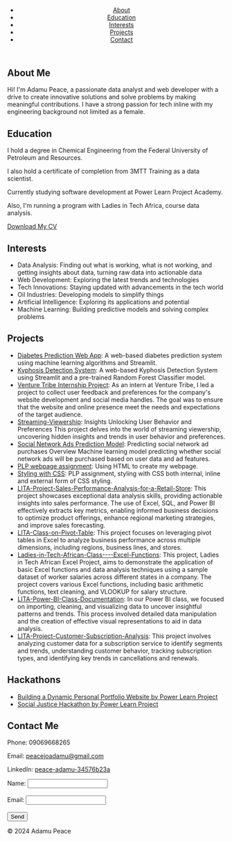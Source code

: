 <!DOCTYPE html>
<html lang="en">
<head>
    <meta charset="UTF-8">
    <meta name="viewport" content="width=device-width, initial-scale=1.0">
    <title>Adamu Peace's Portfolio</title>
    <link rel="stylesheet" href="css_portfolio.css">
</head>
<body>
    <header>
        <nav>
            <ul>
                <li><a href="#about">About</a></li>
                <li><a href="#education">Education</a></li>
                <li><a href="#interests">Interests</a></li>
                <li><a href="#projects">Projects</a></li>
                <li><a href="#contact">Contact</a></li>
            </ul>
        </nav>
    </header>
    <main>
        <section id="about">
            <h1>About Me</h1>
            <p>Hi! I'm Adamu Peace, a passionate data analyst and web developer with a drive to create innovative solutions and solve problems by making meaningful contributions. I have a strong passion for tech inline with my engineering background not limited as a female.</p>
        </section>
        <section id="education">
            <h1>Education</h1>
            <p>I hold a degree in Chemical Engineering from the Federal University of Petroleum and Resources.</p>
            <p>I also hold a certificate of completion from 3MTT Training as a data scientist.</p>
            <p>Currently studying software development at Power Learn Project Academy.</p>
            <p>Also, I'm running a program with Ladies in Tech Africa, course data analysis.</p>
            <a href="https://drive.google.com/file/d/1L8yxT-DVeGBG80JpPlafkxiwAYVmOCLl/view?usp=sharing" download>Download My CV</a>
        </section>
        <section id="interests">
            <h1>Interests</h1>
            <ul>
                <li>Data Analysis: Finding out what is working, what is not working, and getting insights about data, turning raw data into actionable data</li>
                <li>Web Development: Exploring the latest trends and technologies</li>
                <li>Tech Innovations: Staying updated with advancements in the tech world</li>
                <li>Oil Industries: Developing models to simplify things</li>
                <li>Artificial Intelligence: Exploring its applications and potential</li>
                <li>Machine Learning: Building predictive models and solving complex problems</li>
            </ul>
        </section>
        <section id="projects">
            <h1>Projects</h1>
            <ul>
                <li><a href="https://github.com/peace-adamu/Diabetes-Prediction-Web-App">Diabetes Prediction Web App</a>: A web-based diabetes prediction system using machine learning algorithms and Streamlit.</li>
                <li><a href="https://github.com/peace-adamu/Kyhosis-Prediction-System">Kyphosis Detection System</a>: A web-based Kyphosis Detection System using Streamlit and a pre-trained Random Forest Classifier model.</li>
                <li><a href="https://github.com/peace-adamu/Venture-Tribe-Internship-Project-">Venture Tribe Internship Project</a>: As an intern at Venture Tribe, I led a project to collect user feedback and preferences for the company's website development and social media handles. The goal was to ensure that the website and online presence meet the needs and expectations of the target audience.</li>
                <li><a href="https://github.com/peace-adamu/Streaming-Viewership">Streaming-Viewership</a>: Insights Unlocking User Behavior and Preferences This project delves into the world of streaming viewership, uncovering hidden insights and trends in user behavior and preferences.</li>
                <li><a href="https://github.com/peace-adamu/SocialNetworkAdv-Prediction-Application">Social Network Ads Prediction Model</a>: Predicting social network ad purchases Overview Machine learning model predicting whether social network ads will be purchased based on user data and ad features.</li>
                <li><a href="https://github.com/PLP-WebTechnologies/plp-webtechnologies-classroom-introduction-to-html-aug-2024-week-1">PLP webpage assignment</a>: Using HTML to create my webpage.</li>
                <li><a href="https://github.com/PLP-WebTechnologies/introduction-to-css-peace-adamu">Styling with CSS</a>: PLP assignment, styling with CSS both internal, inline and external form of CSS styling.</li>
                <li><a href="https://github.com/peace-adamu/LITA-Project-Sales-Performance-Analysis-for-a-Retail-Store.git">LITA-Project-Sales-Performance-Analysis-for-a-Retail-Store</a>: This project showcases exceptional data analysis skills, providing actionable insights into sales performance. The use of Excel, SQL, and Power BI effectively extracts key metrics, enabling informed business decisions to optimize product offerings, enhance regional marketing strategies, and improve sales forecasting.</li>
                <li><a href="https://github.com/peace-adamu/LITA-Class-on-Pivot-Table.git">LITA-Class-on-Pivot-Table</a>: This project focuses on leveraging pivot tables in Excel to analyze business performance across multiple dimensions, including regions, business lines, and stores.</li>
                <li><a href="https://github.com/peace-adamu/Ladies-in-Tech-African-Class----Excel-Functions.git">Ladies-in-Tech-African-Class----Excel-Functions</a>: This project, Ladies in Tech African Excel Project, aims to demonstrate the application of basic Excel functions and data analysis techniques using a sample dataset of worker salaries across different states in a company. The project covers various Excel functions, including basic arithmetic functions, text cleaning, and VLOOKUP for salary structure.</li>
                <li><a href="https://github.com/peace-adamu/LITA-Power-BI-Class-Documentation.git">LITA-Power-BI-Class-Documentation</a>: In our Power BI class, we focused on importing, cleaning, and visualizing data to uncover insightful patterns and trends. This process involved detailed data manipulation and the creation of effective visual representations to aid in data analysis.</li>
                <li><a href="https://github.com/peace-adamu/LITA-Project-Customer-Subscription-Analysis.git">LITA-Project-Customer-Subscription-Analysis</a>: This project involves analyzing customer data for a subscription service to identify segments and trends, understanding customer behavior, tracking subscription types, and identifying key trends in cancellations and renewals.</li>
            </ul>
        </section>
        <section id="awards">
            <h1>Hackathons</h1>
            <ul>
                <li><a href="https://drive.google.com/file/d/1Gda7C8mjH3A77ASEp0hKbUKC0Ymc1ZUx/view?usp=sharing">Building a Dynamic Personal Portfolio Website by Power Learn Project</a></li>
                <li><a href="https://drive.google.com/file/d/1mmAtKWCJRvSPSgf64k9YpeMNkotZdQLJ/view?usp=sharing">Social Justice Hackathon by Power Learn Project</a></li>
            </ul>
        </section>
        <section id="contact">
            <h1>Contact Me</h1>
            <p>Phone: 09069668265</p>
            <p>Email: <a href="mailto:peacejoadamu@gmail.com">peacejoadamu@gmail.com</a></p>
            <p>LinkedIn: <a href="https://www.linkedin.com/in/peace-adamu-34576b23a">peace-adamu-34576b23a</a></p>
            <form>
                <label for="name">Name:</label>
                <input type="text" id="name" name="name"><br><br>
                <label for="email">Email:</label>
                <input type="email" id="email" name="email"><br><br>
                <input type="submit" value="Send">
            </form>
        </section>
    </main>
    <footer>
        <p>&copy; 2024 Adamu Peace</p>
    </footer>
</body>
</html>
